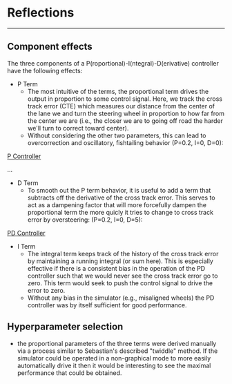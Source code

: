 # Reflections

---

## Component effects

The three components of a P(roportional)-I(ntegral)-D(erivative) controller have the following effects:

* P Term
  * The most intuitive of the terms, the proportional term drives the output in proportion to some control signal.  Here, we track the cross track error (CTE) which measures our distance from the center of the lane we and turn the steering wheel in proportion to how far from the center we are (i.e., the closer we are to going off road the harder we'll turn to correct toward center).
  * Without considering the other two parameters, this can lead to overcorrection and oscillatory, fishtailing behavior (P=0.2, I=0, D=0):

[P Controller](https://github.com/spillow/CarND-PID-Control-Project/blob/master/p_controller.mp4)

...

* D Term
  * To smooth out the P term behavior, it is useful to add a term that subtracts off the derivative of the cross track error.  This serves to act as a dampening factor that will more forcefully dampen the proportional term the more quicly it tries to change to cross track error by oversteering: (P=0.2, I=0, D=5):

[PD Controller](https://github.com/spillow/CarND-PID-Control-Project/blob/master/pd_controller.mp4)

* I Term
  * The integral term keeps track of the history of the cross track error by maintaining a running integral (or sum here).  This is especially effective if there is a consistent bias in the operation of the PD controller such that we would never see the cross track error go to zero.  This term would seek to push the control signal to drive the error to zero.
  * Without any bias in the simulator (e.g., misaligned wheels) the PD controller was by itself sufficient for good performance.

## Hyperparameter selection
  * the proportional parameters of the three terms were derived manually via a process similar to Sebastian's described "twiddle" method.  If the simulator could be operated in a non-graphical mode to more easily automatically drive it then it would be interesting to see the maximal performance that could be obtained.
